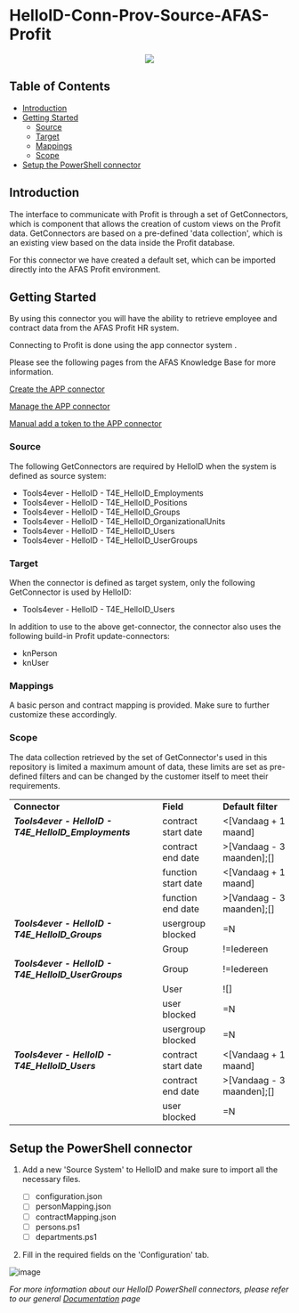 # HelloID-Conn-Prov-Source-AFAS-Profit
<p align="center">
  <img src="https://user-images.githubusercontent.com/68013812/94159371-c1928f80-fe83-11ea-9582-1e4504da8282.png">
</p>

<!-- TABLE OF CONTENTS -->
## Table of Contents
* [Introduction](#introduction)
* [Getting Started](#getting-started)
  * [Source](#source)
  * [Target](#target)
  * [Mappings](#mappings)
  * [Scope](#scope)
* [Setup the PowerShell connector](#setup-the-powershell-connector)


## Introduction
The interface to communicate with Profit is through a set of GetConnectors, which is component that allows the creation of custom views on the Profit data. GetConnectors are based on a pre-defined 'data collection', which is an existing view based on the data inside the Profit database. 

For this connector we have created a default set, which can be imported directly into the AFAS Profit environment.

<!-- GETTING STARTED -->
## Getting Started

By using this connector you will have the ability to retrieve employee and contract data from the AFAS Profit HR system.

Connecting to Profit is done using the app connector system .

Please see the following pages from the AFAS Knowledge Base for more information.

[Create the APP connector](https://help.afas.nl/help/NL/SE/App_Apps_Custom_Add.htm)

[Manage the APP connector](https://help.afas.nl/help/NL/SE/App_Apps_Custom_Maint.htm)

[Manual add a token to the APP connector](https://help.afas.nl/help/NL/SE/App_Apps_Custom_Tokens_Manual.htm)


### Source

The following GetConnectors are required by HelloID when the system is defined as source system: 

*	Tools4ever - HelloID - T4E_HelloID_Employments
*	Tools4ever - HelloID - T4E_HelloID_Positions
*	Tools4ever - HelloID - T4E_HelloID_Groups
*	Tools4ever - HelloID - T4E_HelloID_OrganizationalUnits
*	Tools4ever - HelloID - T4E_HelloID_Users
*	Tools4ever - HelloID - T4E_HelloID_UserGroups

### Target

When the connector is defined as target system, only the following GetConnector is used by HelloID:

*	Tools4ever - HelloID - T4E_HelloID_Users

In addition to use to the above get-connector, the connector also uses the following build-in Profit update-connectors:

*	knPerson
*	knUser

### Mappings
A basic person and contract mapping is provided. Make sure to further customize these accordingly.

### Scope

The data collection retrieved by the set of GetConnector's used in this repository is limited a maximum amount of data, these limits are set as pre-defined filters and can be changed by the customer itself to meet their requirements.

<table>
<tr><td><b>Connector</b></td><td><b>Field</b></td><td><b>Default filter</b></td></tr>
<tr><td><i><b>Tools4ever - HelloID - T4E_HelloID_Employments</b></i></td><td>contract start date</td><td>&lt;[Vandaag + 1 maand]</td></tr>
<tr><td>&nbsp;</td><td>contract end date</td><td>&gt;[Vandaag - 3 maanden];[]</td></tr>
<tr><td>&nbsp;</td><td>function start date</td><td>&lt;[Vandaag + 1 maand]</td></tr>
<tr><td>&nbsp;</td><td>function end date</td><td>&gt;[Vandaag - 3 maanden];[]</td></tr>
<tr><td><i><b>Tools4ever - HelloID - T4E_HelloID_Groups</b></i></td><td>usergroup blocked</td><td>=N</td></tr>
<tr><td><i><b>&nbsp;</b></i></td><td>Group</td><td>!=Iedereen</td></tr>
<tr><td><i><b>Tools4ever - HelloID - T4E_HelloID_UserGroups</b></i></td><td>Group</td><td>!=Iedereen</td></tr>
<tr><td>&nbsp;</td><td>User</td><td>![]</td></tr>
<tr><td>&nbsp;</td><td>user blocked</td><td>=N</td></tr>
<tr><td>&nbsp;</td><td>usergroup blocked</td><td>=N</td></tr>
<tr><td><i><b>Tools4ever - HelloID - T4E_HelloID_Users</b></i></td><td>contract start date</td><td>&lt;[Vandaag + 1 maand]</td></tr>
<tr><td>&nbsp;</td><td>contract end date</td><td>&gt;[Vandaag - 3 maanden];[]</td></tr>
<tr><td>&nbsp;</td><td>user blocked</td><td>=N</td></tr>
</table>


<!-- USAGE EXAMPLES -->
## Setup the PowerShell connector

1. Add a new 'Source System' to HelloID and make sure to import all the necessary files.

    - [ ] configuration.json
    - [ ] personMapping.json
    - [ ] contractMapping.json
    - [ ] persons.ps1
    - [ ] departments.ps1

2. Fill in the required fields on the 'Configuration' tab.

![image](./assets/config.png)

_For more information about our HelloID PowerShell connectors, please refer to our general [Documentation](https://docs.helloid.com/hc/en-us/articles/360012557600-Configure-a-custom-PowerShell-source-system) page_
 
